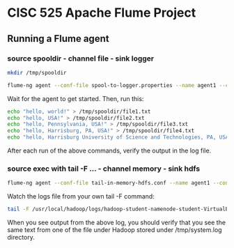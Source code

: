 # CISC 525 Apache Flume Project

## Running a Flume agent

### source spooldir - channel file - sink logger

```bash
mkdir /tmp/spooldir

flume-ng agent --conf-file spool-to-logger.properties --name agent1 --conf $FLUME_HOME/conf -Dflume.root.logger=INFO,console

```

Wait for the agent to get started. Then, run this:

```bash
echo "hello, world!" > /tmp/spooldir/file1.txt
echo "hello, USA!" > /tmp/spooldir/file2.txt
echo "hello, Pennsylvania, USA!" > /tmp/spooldir/file3.txt
echo "hello, Harrisburg, PA, USA!" > /tmp/spooldir/file4.txt
echo "hello, Harrisburg University of Science and Technologies, PA, USA!" > /tmp/spooldir/file5.txt
```

After each run of the above commands, verify the output in the log file.

### source exec with tail -F ... - channel memory - sink hdfs

```bash
flume-ng agent --conf-file tail-in-memory-hdfs.conf --name agent1 --conf $FLUME_HOME/conf -Dflume.root.logger=INFO,console
```

Watch the logs file from your own tail -F command:

```bash
tail -F /usr/local/hadoop/logs/hadoop-student-namenode-student-VirtualBox.log
```

When you see output from the above log, you should verify that you see the same text 
from one of the file under Hadoop stored under /tmp/system.log directory.
